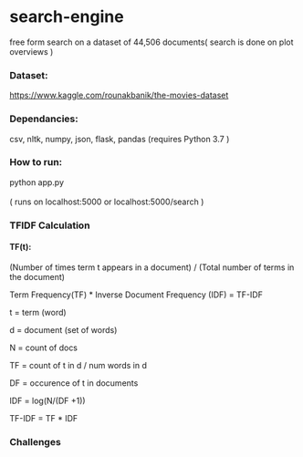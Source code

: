 # search-engine


free form search on a dataset of 44,506 documents( search is done on plot overviews )
### Dataset:
https://www.kaggle.com/rounakbanik/the-movies-dataset


### Dependancies:
csv, nltk, numpy, json, flask, pandas
(requires Python 3.7 )

### How to run:
python app.py <br/> <br/>
( runs on localhost:5000 or localhost:5000/search )

### TFIDF Calculation

#### TF(t):
(Number of times term t appears in a document) / (Total number of terms in the document)

Term Frequency(TF) * Inverse Document Frequency (IDF) = TF-IDF

t = term (word)

d = document (set of words)

N = count of docs

TF = count of t in d / num words in d

DF = occurence of t in documents

IDF = log(N/(DF +1))

TF-IDF = TF * IDF

### Challenges
